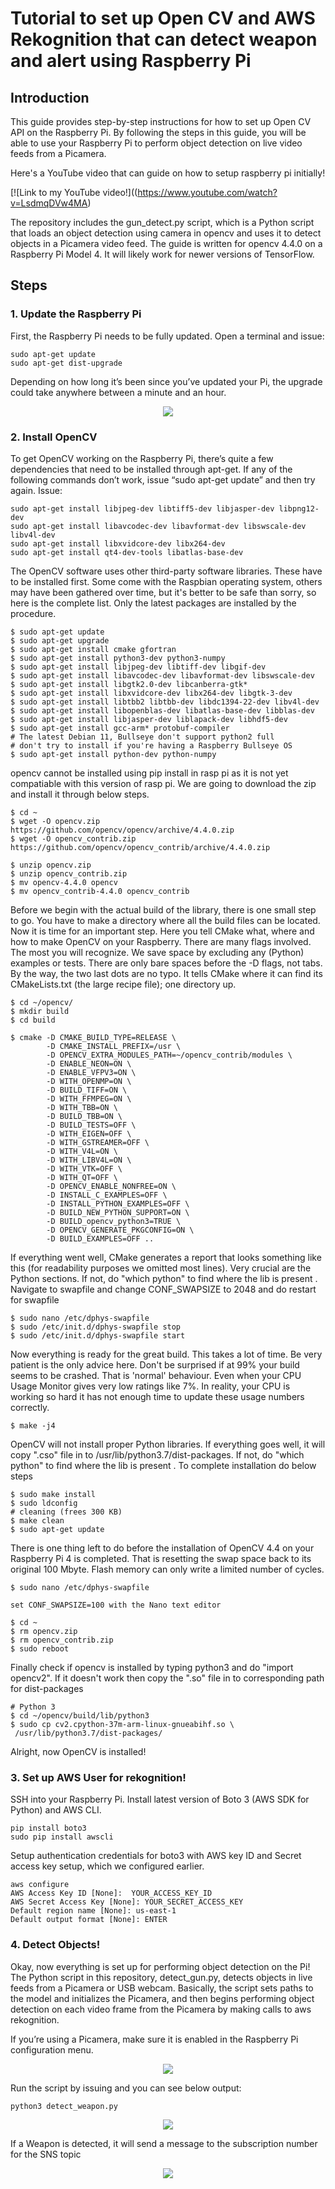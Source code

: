 # Tutorial to set up Open CV and AWS Rekognition that can detect weapon and alert using Raspberry Pi

## Introduction
This guide provides step-by-step instructions for how to set up Open CV API on the Raspberry Pi. By following the steps in this guide, you will be able to use your Raspberry Pi to perform object detection on live video feeds from a Picamera. 

Here's a YouTube video that can guide on how to setup raspberry pi initially!

[![Link to my YouTube video!]((https://www.youtube.com/watch?v=LsdmqDVw4MA)

The repository includes the gun_detect.py script, which is a Python script that loads an object detection using camera in opencv and uses it to detect objects in a Picamera video feed. The guide is written for opencv 4.4.0 on a Raspberry Pi Model 4. It will likely work for newer versions of TensorFlow.

## Steps
### 1. Update the Raspberry Pi
First, the Raspberry Pi needs to be fully updated. Open a terminal and issue:
```
sudo apt-get update
sudo apt-get dist-upgrade
```
Depending on how long it’s been since you’ve updated your Pi, the upgrade could take anywhere between a minute and an hour.

<p align="center">
  <img src="update.png">
</p>

### 2. Install OpenCV

To get OpenCV working on the Raspberry Pi, there’s quite a few dependencies that need to be installed through apt-get. If any of the following commands don’t work, issue “sudo apt-get update” and then try again. Issue:
```
sudo apt-get install libjpeg-dev libtiff5-dev libjasper-dev libpng12-dev
sudo apt-get install libavcodec-dev libavformat-dev libswscale-dev libv4l-dev
sudo apt-get install libxvidcore-dev libx264-dev
sudo apt-get install qt4-dev-tools libatlas-base-dev
```
The OpenCV software uses other third-party software libraries. These have to be installed first. Some come with the Raspbian operating system, others may have been gathered over time, but it's better to be safe than sorry, so here is the complete list. Only the latest packages are installed by the procedure.
```
$ sudo apt-get update
$ sudo apt-get upgrade
$ sudo apt-get install cmake gfortran
$ sudo apt-get install python3-dev python3-numpy
$ sudo apt-get install libjpeg-dev libtiff-dev libgif-dev
$ sudo apt-get install libavcodec-dev libavformat-dev libswscale-dev
$ sudo apt-get install libgtk2.0-dev libcanberra-gtk*
$ sudo apt-get install libxvidcore-dev libx264-dev libgtk-3-dev
$ sudo apt-get install libtbb2 libtbb-dev libdc1394-22-dev libv4l-dev
$ sudo apt-get install libopenblas-dev libatlas-base-dev libblas-dev
$ sudo apt-get install libjasper-dev liblapack-dev libhdf5-dev
$ sudo apt-get install gcc-arm* protobuf-compiler
# The latest Debian 11, Bullseye don't support python2 full
# don't try to install if you're having a Raspberry Bullseye OS
$ sudo apt-get install python-dev python-numpy
```
opencv cannot be installed using pip install in rasp pi as it is not yet compatiable with this version of rasp pi. We are going to download the zip and install it through below steps. 
```
$ cd ~
$ wget -O opencv.zip https://github.com/opencv/opencv/archive/4.4.0.zip
$ wget -O opencv_contrib.zip https://github.com/opencv/opencv_contrib/archive/4.4.0.zip

$ unzip opencv.zip
$ unzip opencv_contrib.zip
$ mv opencv-4.4.0 opencv
$ mv opencv_contrib-4.4.0 opencv_contrib
```
Before we begin with the actual build of the library, there is one small step to go. You have to make a directory where all the build files can be located.
Now it is time for an important step. Here you tell CMake what, where and how to make OpenCV on your Raspberry. There are many flags involved. The most you will recognize. We save space by excluding any (Python) examples or tests. There are only bare spaces before the -D flags, not tabs. By the way, the two last dots are no typo. It tells CMake where it can find its CMakeLists.txt (the large recipe file); one directory up.
 
```
$ cd ~/opencv/
$ mkdir build
$ cd build

$ cmake -D CMAKE_BUILD_TYPE=RELEASE \
        -D CMAKE_INSTALL_PREFIX=/usr \
        -D OPENCV_EXTRA_MODULES_PATH=~/opencv_contrib/modules \
        -D ENABLE_NEON=ON \
        -D ENABLE_VFPV3=ON \
        -D WITH_OPENMP=ON \
        -D BUILD_TIFF=ON \
        -D WITH_FFMPEG=ON \
        -D WITH_TBB=ON \
        -D BUILD_TBB=ON \
        -D BUILD_TESTS=OFF \
        -D WITH_EIGEN=OFF \
        -D WITH_GSTREAMER=OFF \
        -D WITH_V4L=ON \
        -D WITH_LIBV4L=ON \
        -D WITH_VTK=OFF \
        -D WITH_QT=OFF \
        -D OPENCV_ENABLE_NONFREE=ON \
        -D INSTALL_C_EXAMPLES=OFF \
        -D INSTALL_PYTHON_EXAMPLES=OFF \
        -D BUILD_NEW_PYTHON_SUPPORT=ON \
        -D BUILD_opencv_python3=TRUE \
        -D OPENCV_GENERATE_PKGCONFIG=ON \
        -D BUILD_EXAMPLES=OFF ..
```
If everything went well, CMake generates a report that looks something like this (for readability purposes we omitted most lines). Very crucial are the Python sections. If not, do "which python" to find where the lib is present . Navigate to swapfile and change CONF_SWAPSIZE to 2048 and do restart for swapfile
```
$ sudo nano /etc/dphys-swapfile
$ sudo /etc/init.d/dphys-swapfile stop
$ sudo /etc/init.d/dphys-swapfile start
```
Now everything is ready for the great build. This takes a lot of time. Be very patient is the only advice here. Don't be surprised if at 99% your build seems to be crashed. That is 'normal' behaviour. Even when your CPU Usage Monitor gives very low ratings like 7%. In reality, your CPU is working so hard it has not enough time to update these usage numbers correctly.

```
$ make -j4

```
OpenCV will not install proper Python libraries. If everything goes well, it will copy ".cso" file in to /usr/lib/python3.7/dist-packages. If not, do "which python" to find where the lib is present . To complete installation do below steps
```
$ sudo make install
$ sudo ldconfig
# cleaning (frees 300 KB)
$ make clean
$ sudo apt-get update
```
There is one thing left to do before the installation of OpenCV 4.4 on your Raspberry Pi 4 is completed. That is resetting the swap space back to its original 100 Mbyte. Flash memory can only write a limited number of cycles.
```
$ sudo nano /etc/dphys-swapfile

set CONF_SWAPSIZE=100 with the Nano text editor

$ cd ~
$ rm opencv.zip
$ rm opencv_contrib.zip
$ sudo reboot
```
Finally check if opencv is installed by typing python3 and do "import opencv2". If it doesn't work then copy the ".so" file in to corresponding path for dist-packages  
```
# Python 3
$ cd ~/opencv/build/lib/python3
$ sudo cp cv2.cpython-37m-arm-linux-gnueabihf.so \
 /usr/lib/python3.7/dist-packages/
```

Alright, now OpenCV is installed!

### 3. Set up AWS User for rekognition!
SSH into your Raspberry Pi. Install latest version of Boto 3 (AWS SDK for Python) and AWS CLI.
```
pip install boto3
sudo pip install awscli
```
Setup authentication credentials for boto3 with AWS key ID and Secret access key setup, which we configured earlier.

```
aws configure
AWS Access Key ID [None]:  YOUR_ACCESS_KEY_ID
AWS Secret Access Key [None]: YOUR_SECRET_ACCESS_KEY
Default region name [None]: us-east-1
Default output format [None]: ENTER

```

### 4. Detect Objects!
Okay, now everything is set up for performing object detection on the Pi! The Python script in this repository, detect_gun.py, detects objects in live feeds from a Picamera or USB webcam. Basically, the script sets paths to the model and initializes the Picamera, and then begins performing object detection on each video frame from the Picamera by making calls to aws rekognition. 

If you’re using a Picamera, make sure it is enabled in the Raspberry Pi configuration menu.

<p align="center">
  <img src="camera_enabled.png">
</p>

Run the script by issuing and you can see below output: 
```
python3 detect_weapon.py 
```
<p align="center">
  <img src="weapon_detect.png">
</p>

If a Weapon is detected, it will send a message to the subscription number for the SNS topic 

<p align="center">
  <img src="alert_message.png">
</p>
